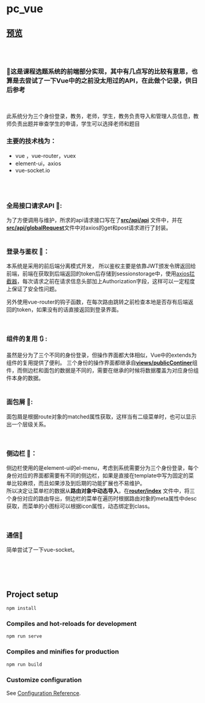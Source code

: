 <!--
 * @Descripttion: 
 * @version: 
 * @Author: windowdotonload
-->
<!--
 * @Descripttion: 
 * @version: 
 * @Author: windowdotonload
-->





# pc_vue

## [预览](http://47.97.195.37:6800)
<br>
<br>


### 📰这是课程选题系统的前端部分实现，其中有几点写的比较有意思，也算是去尝试了一下Vue中的之前没太用过的API，在此做个记录，供日后参考  
<br>  

此系统分为三个身份登录，教务，老师，学生，教务负责导入和管理人员信息，教师负责出题并审查学生的申请，学生可以选择老师和题目
<br>
### 主要的技术栈为：    

* vue ，vue-router，vuex
* element-ui，axios
* vue-socket.io  
  
<br>
<br>

### 全局接口请求API 🚁:  
为了方便调用与维护，所求的api请求接口写在了[**src/api/api**](https://github.com/windowdotonload/selectSubject-pcFront-Vue/blob/main/src/api/api.js) 文件中，并在[**src/api/globalRequest**](https://github.com/windowdotonload/selectSubject-pcFront-Vue/blob/main/src/api/globalRequest.js)文件中对axios的get和post请求进行了封装。  
<br>
### 登录与鉴权 💽：  
本系统是采用的前后端分离模式开发， 所以鉴权主要是依靠JWT颁发令牌返回给前端，前端在获取到后端返回的token后存储到sessionstorage中，使用[axios拦截器](https://github.com/windowdotonload/selectSubject-pcFront-Vue/blob/main/src/api/globalRequest.js)，每次请求之前在请求信息头部加上Authorization字段，这样可以一定程度上保证了安全性问题。   
   

另外使用vue-router的钩子函数，在每次路由跳转之前检查本地是否存有后端返回的token，如果没有的话直接返回到登录界面。
  
<br>  

### 组件的复用 🔃 :
虽然是分为了三个不同的身份登录，但操作界面都大体相似，Vue中的extends为组件的复用提供了便利。
三个身份的操作界面都继承自[**views/publicContiner**](https://github.com/windowdotonload/selectSubject-pcFront-Vue/blob/main/src/views/publicContiner.vue)组件，而侧边栏和面包的数据是不同的，需要在继承的时候将数据覆盖为对应身份组件本身的数据。  
<br>    
### 面包屑 🍞:
面包屑是根据route对象的matched属性获取，这样当有二级菜单时，也可以显示出一个层级关系。    


<br>  


### 侧边栏 📜：  
侧边栏使用的是element-ui的el-menu，考虑到系统需要分为三个身份登录，每个身份对应的界面都需要有不同的侧边栏，如果是直接在template中写为固定的菜单比较麻烦，而且如果涉及到后期的功能扩展也不易维护。  
所以决定让菜单栏的数据从**路由对象中动态导入**，在[**router/index**](https://github.com/windowdotonload/selectSubject-pcFront-Vue/blob/main/src/router/index.js) 文件中，将三个身份对应的路由导出，侧边栏的菜单在遍历时根据路由对象的meta属性中desc获取，而菜单的小图标可以根据icon属性，动态绑定到class。

<br>  
 


### 通信📡

简单尝试了一下vue-socket。


  
<br/>
<br/>
<br/>


## Project setup
```
npm install
```

### Compiles and hot-reloads for development
```
npm run serve
```

### Compiles and minifies for production
```
npm run build
```

### Customize configuration
See [Configuration Reference](https://cli.vuejs.org/config/).




